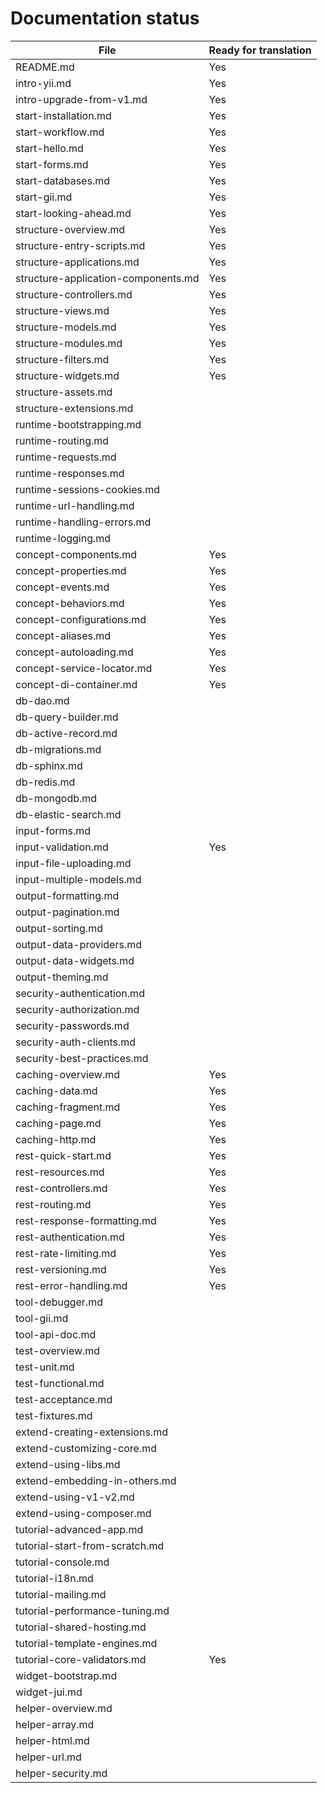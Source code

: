 Documentation status
====================

File                                | Ready for translation
------------------------------------|---------------------
README.md                           | Yes
intro-yii.md                        | Yes
intro-upgrade-from-v1.md            | Yes
start-installation.md               | Yes
start-workflow.md                   | Yes
start-hello.md                      | Yes
start-forms.md                      | Yes
start-databases.md                  | Yes
start-gii.md                        | Yes
start-looking-ahead.md               | Yes
structure-overview.md               | Yes
structure-entry-scripts.md          | Yes
structure-applications.md           | Yes
structure-application-components.md | Yes
structure-controllers.md            | Yes
structure-views.md                  | Yes
structure-models.md                 | Yes
structure-modules.md                | Yes
structure-filters.md                | Yes
structure-widgets.md                | Yes
structure-assets.md                 |
structure-extensions.md             |
runtime-bootstrapping.md            |
runtime-routing.md                  |
runtime-requests.md                 |
runtime-responses.md                |
runtime-sessions-cookies.md         |
runtime-url-handling.md             |
runtime-handling-errors.md          |
runtime-logging.md                  |
concept-components.md               | Yes
concept-properties.md               | Yes
concept-events.md                   | Yes
concept-behaviors.md                | Yes
concept-configurations.md           | Yes
concept-aliases.md                  | Yes
concept-autoloading.md              | Yes
concept-service-locator.md          | Yes
concept-di-container.md             | Yes
db-dao.md                           |
db-query-builder.md                 |
db-active-record.md                 |
db-migrations.md                    |
db-sphinx.md                        |
db-redis.md                         |
db-mongodb.md                       |
db-elastic-search.md                |
input-forms.md                      |
input-validation.md                 | Yes
input-file-uploading.md             |
input-multiple-models.md            |
output-formatting.md                |
output-pagination.md                |
output-sorting.md                   |
output-data-providers.md            |
output-data-widgets.md              |
output-theming.md                   |
security-authentication.md          |
security-authorization.md           |
security-passwords.md               |
security-auth-clients.md            |
security-best-practices.md          |
caching-overview.md                 | Yes
caching-data.md                     | Yes
caching-fragment.md                 | Yes
caching-page.md                     | Yes
caching-http.md                     | Yes
rest-quick-start.md                 | Yes
rest-resources.md                   | Yes
rest-controllers.md                 | Yes
rest-routing.md                     | Yes
rest-response-formatting.md         | Yes
rest-authentication.md              | Yes
rest-rate-limiting.md               | Yes
rest-versioning.md                  | Yes
rest-error-handling.md              | Yes
tool-debugger.md                    |
tool-gii.md                         |
tool-api-doc.md                     |
test-overview.md                    |
test-unit.md                        |
test-functional.md                  |
test-acceptance.md                  |
test-fixtures.md                    |
extend-creating-extensions.md       |
extend-customizing-core.md          |
extend-using-libs.md                |
extend-embedding-in-others.md       |
extend-using-v1-v2.md               |
extend-using-composer.md            |
tutorial-advanced-app.md            |
tutorial-start-from-scratch.md      |
tutorial-console.md                 |
tutorial-i18n.md                    |
tutorial-mailing.md                 |
tutorial-performance-tuning.md      |
tutorial-shared-hosting.md          |
tutorial-template-engines.md        |
tutorial-core-validators.md         | Yes
widget-bootstrap.md                 |
widget-jui.md                       |
helper-overview.md                  |
helper-array.md                     |
helper-html.md                      |
helper-url.md                       |
helper-security.md                  |
